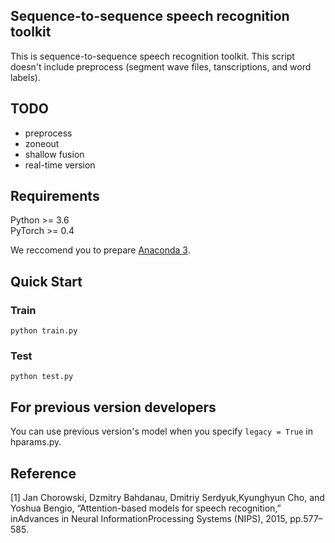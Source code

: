 ## Sequence-to-sequence speech recognition toolkit

This is sequence-to-sequence speech recognition toolkit.
This script doesn't include preprocess (segment wave files, tanscriptions, and word labels).

## TODO

- preprocess
- zoneout
- shallow fusion
- real-time version

## Requirements

Python >= 3.6  
PyTorch >= 0.4

We reccomend you to prepare [Anaconda 3](https://www.anaconda.com/distribution/).

## Quick Start

### Train

`python train.py`

### Test

`python test.py`

## For previous version developers

You can use previous version's model when you specify `legacy = True` in hparams.py.

## Reference

 [1] Jan Chorowski, Dzmitry Bahdanau, Dmitriy Serdyuk,Kyunghyun Cho, and Yoshua Bengio, “Attention-based models for speech recognition,” inAdvances in Neural InformationProcessing Systems (NIPS), 2015, pp.577–585.